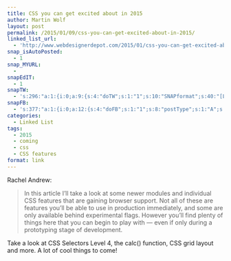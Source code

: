 ```yaml
---
title: CSS you can get excited about in 2015
author: Martin Wolf
layout: post
permalink: /2015/01/09/css-you-can-get-excited-about-in-2015/
linked_list_url:
  - 'http://www.webdesignerdepot.com/2015/01/css-you-can-get-excited-about-in-2015/?utm_source=CSS-Weekly&utm_campaign=Issue-144&utm_medium=email'
snap_isAutoPosted:
  - 1
snap_MYURL:
  - 
snapEdIT:
  - 1
snapTW:
  - 's:296:"a:1:{i:0;a:9:{s:4:"doTW";s:1:"1";s:10:"SNAPformat";s:40:"[Link] %TITLE%: %URL% //by @rachelandrew";s:8:"attchImg";s:1:"0";s:9:"isAutoImg";s:1:"A";s:8:"imgToUse";s:0:"";s:11:"isPrePosted";s:1:"1";s:8:"isPosted";s:1:"1";s:4:"pgID";s:18:"553461687702261761";s:5:"pDate";s:19:"2015-01-09 08:02:03";}}";'
snapFB:
  - 's:377:"a:1:{i:0;a:12:{s:4:"doFB";s:1:"1";s:8:"postType";s:1:"A";s:10:"AttachPost";s:1:"2";s:10:"SNAPformat";s:35:"New post on MartinWolf.org: %TITLE%";s:9:"isAutoImg";s:1:"A";s:8:"imgToUse";s:0:"";s:9:"isAutoURL";s:1:"A";s:8:"urlToUse";s:0:"";s:11:"isPrePosted";s:1:"1";s:8:"isPosted";s:1:"1";s:4:"pgID";s:31:"711305895599362_830755590321058";s:5:"pDate";s:19:"2015-01-09 08:02:12";}}";'
categories:
  - Linked List
tags:
  - 2015
  - coming
  - css
  - CSS features
format: link
---
```

<p class="linked-list-quote-author">
  Rachel Andrew:
</p>

> In this article I’ll take a look at some newer modules and individual CSS features that are gaining browser support. Not all of these are features you’ll be able to use in production immediately, and some are only available behind experimental flags. However you’ll find plenty of things here that you can begin to play with — even if only during a prototyping stage of development.

Take a look at CSS Selectors Level 4, the calc() function, CSS grid layout and more. A lot of cool things to come!